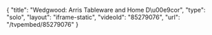 {
    "title": "Wedgwood: Arris Tableware and Home D\u00e9cor",
    "type": "solo",
    "layout": "iframe-static",
    "videoId": "85279076",
    "url": "\/tvpembed\/85279076"
}